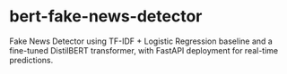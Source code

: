 # bert-fake-news-detector
Fake News Detector using TF-IDF + Logistic Regression baseline and a fine-tuned DistilBERT transformer, with FastAPI deployment for real-time predictions.
